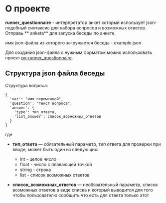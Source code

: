 # О проекте

**runner_questionnaire** - интерпретатор анкет который использует json-подобный синтаксис для набора вопросов и
возможных ответов. Отправь **
anketa** для запуска беседы по анкете.

имя json-файла из которого загружается беседа - example.json

Для создания json-файла с нужным форматом можно использовать
проект [py-runner_questionnaire](https://github.com/kaefik/py-runner_questionnaire).

## Структура json файла беседы

Структура вопроса:

```
{
  'var': "имя_переменной",
  'question': "текст вопроса",
  'answer': {
    'type': тип_ответа,
    'list_answer': список_возможных_ответов
  }
}

```

где

* **тип_ответа** — обязательный параметр, тип ответа для проверки при вводе, может быть один из следующих:
    * int - целое число
    * float - число с плавающей точкой
    * string - строка
    * list - список возможных ответов

* **список_возможных_ответов** — необязательный параметр, список возможных ответов в виде списка и который выводится для
  того чтобы пользователю сообщить что есть для ответа только этот



